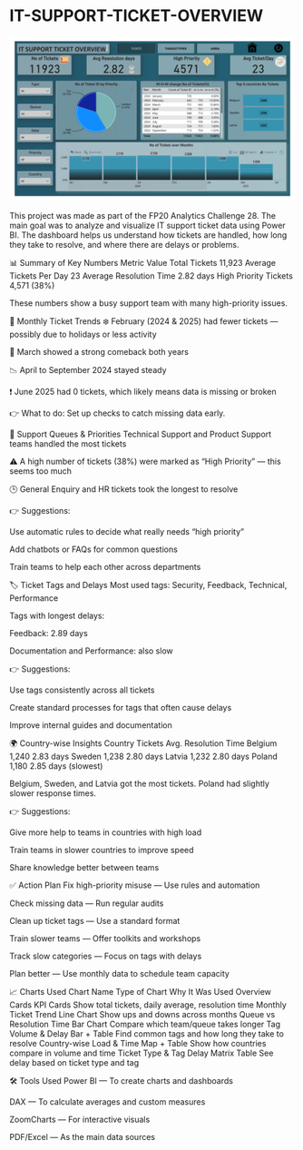 # IT-SUPPORT-TICKET-OVERVIEW
![Alt text](https://github.com/KARTHIKDAKOJI/IT-SUPPORT-TICKET-OVERVIEW/blob/a96cbbbca0b42c0a83426158331c4b4517aabc2d/support_ticket_f20%20challenege_page-0001.jpg)


This project was made as part of the FP20 Analytics Challenge 28. The main goal was to analyze and visualize IT support ticket data using Power BI. The dashboard helps us understand how tickets are handled, how long they take to resolve, and where there are delays or problems.






📊 Summary of Key Numbers
Metric	Value
Total Tickets	11,923
Average Tickets Per Day	23
Average Resolution Time	2.82 days
High Priority Tickets	4,571 (38%)

These numbers show a busy support team with many high-priority issues.

📅 Monthly Ticket Trends
❄️ February (2024 & 2025) had fewer tickets — possibly due to holidays or less activity

💪 March showed a strong comeback both years

📉 April to September 2024 stayed steady

❗ June 2025 had 0 tickets, which likely means data is missing or broken

👉 What to do: Set up checks to catch missing data early.

📂 Support Queues & Priorities
Technical Support and Product Support teams handled the most tickets

⚠️ A high number of tickets (38%) were marked as “High Priority” — this seems too much

🕒 General Enquiry and HR tickets took the longest to resolve

👉 Suggestions:

Use automatic rules to decide what really needs “high priority”

Add chatbots or FAQs for common questions

Train teams to help each other across departments

🏷️ Ticket Tags and Delays
Most used tags: Security, Feedback, Technical, Performance

Tags with longest delays:

Feedback: 2.89 days

Documentation and Performance: also slow

👉 Suggestions:

Use tags consistently across all tickets

Create standard processes for tags that often cause delays

Improve internal guides and documentation

🌍 Country-wise Insights
Country	Tickets	Avg. Resolution Time
Belgium	1,240	2.83 days
Sweden	1,238	2.80 days
Latvia	1,232	2.80 days
Poland	1,180	2.85 days (slowest)

Belgium, Sweden, and Latvia got the most tickets. Poland had slightly slower response times.

👉 Suggestions:

Give more help to teams in countries with high load

Train teams in slower countries to improve speed

Share knowledge better between teams

✅ Action Plan
Fix high-priority misuse — Use rules and automation

Check missing data — Run regular audits

Clean up ticket tags — Use a standard format

Train slower teams — Offer toolkits and workshops

Track slow categories — Focus on tags with delays

Plan better — Use monthly data to schedule team capacity

📈 Charts Used
Chart Name	Type of Chart	Why It Was Used
Overview Cards	KPI Cards	Show total tickets, daily average, resolution time
Monthly Ticket Trend	Line Chart	Show ups and downs across months
Queue vs Resolution Time	Bar Chart	Compare which team/queue takes longer
Tag Volume & Delay	Bar + Table	Find common tags and how long they take to resolve
Country-wise Load & Time	Map + Table	Show how countries compare in volume and time
Ticket Type & Tag Delay	Matrix Table	See delay based on ticket type and tag

🛠 Tools Used
Power BI — To create charts and dashboards

DAX — To calculate averages and custom measures

ZoomCharts — For interactive visuals

PDF/Excel — As the main data sources

